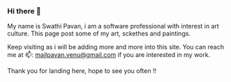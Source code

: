 ### Hi there 👋

My name is Swathi Pavan, i am a software professional with interest in art culture. This page post some of my art, sckethes and paintings.

Keep visiting as i will be adding more and more into this site. You can reach me at 📫: mailpavan.venu@gmail.com if you are interested in my work.

Thank you for landing here, hope to see you often !!


<!--
**MyArtHubRepo/MyArtHubRepo** is a ✨ _special_ ✨ repository because its `README.md` (this file) appears on your GitHub profile.

Here are some ideas to get you started:

- 🔭 I’m currently working on ...
- 🌱 I’m currently learning ...
- 👯 I’m looking to collaborate on ...
- 🤔 I’m looking for help with ...
- 💬 Ask me about ...
- 📫 How to reach me: ...
- 😄 Pronouns: ...
- ⚡ Fun fact: ...
-->
